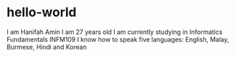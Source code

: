 # hello-world
I am Hanifah Amin 
I am 27 years old
I am currently studying in Informatics Fundamentals INFM109
I know how to speak five languages: English, Malay, Burmese, Hindi and Korean
